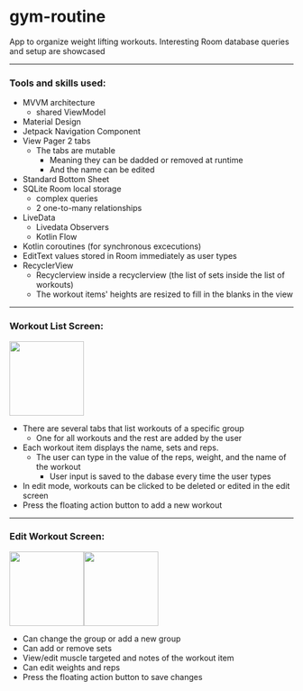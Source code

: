# gym-routine

App to organize weight lifting workouts.
Interesting Room database queries and setup are showcased

---

### Tools and skills used:

- MVVM architecture
  - shared ViewModel
- Material Design
- Jetpack Navigation Component
- View Pager 2 tabs
  - The tabs are mutable
    - Meaning they can be dadded or removed at runtime
    - And the name can be edited
- Standard Bottom Sheet
- SQLite Room local storage
  - complex queries
  - 2 one-to-many relationships
- LiveData
  - Livedata Observers
  - Kotlin Flow
- Kotlin coroutines (for synchronous excecutions)
- EditText values stored in Room immediately as user types
- RecyclerView
  - Recyclerview inside a recyclerview (the list of sets inside the list of workouts)
  - The workout items' heights are resized to fill in the blanks in the view

---

### Workout List Screen:

<img align="center" width=132 src="https://user-images.githubusercontent.com/79296181/184086754-cdb2ebd6-3928-4f94-84eb-e9d3fe514ef7.gif" />

- There are several tabs that list workouts of a specific group
  - One for all workouts and the rest are added by the user
- Each workout item displays the name, sets and reps.
  - The user can type in the value of the reps, weight, and the name of the workout
    - User input is saved to the dabase every time the user types
- In edit mode, workouts can be clicked to be deleted or edited in the edit screen
- Press the floating action button to add a new workout

---

### Edit Workout Screen:

<p align="left" style="display:flex">
  <img align="center" width=132 src="https://user-images.githubusercontent.com/79296181/184086797-79e00b1e-50f7-4379-a67f-1ada49586ac3.gif" />
  <img align="center" width=132 src="https://user-images.githubusercontent.com/79296181/184086816-a63c0f3b-8da1-4b41-9ffc-57605e3196c7.gif" />
</p>

- Can change the group or add a new group
- Can add or remove sets
- View/edit muscle targeted and notes of the workout item
- Can edit weights and reps
- Press the floating action button to save changes
